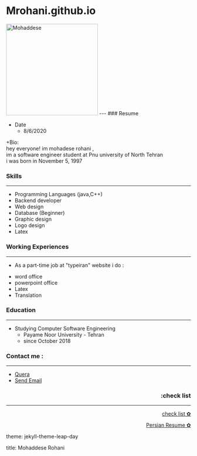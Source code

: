 # Mrohani.github.io
<html>
<body>
<img src="http://s10.picofile.com/file/8406531992/photo_2020_08_23_15_38_36.jpg" alt="Mohaddese" width="250" height="250">
</body>
</html>
---
### Resume

+ Date
  - 8/6/2020
<html>
<body>
<p> +Bio:
<br>hey everyone! im mohadese rohani ,
<br>im a software engineer student at Pnu university of North Tehran
<br>i was born in  November 5, 1997</p>
</body>
</html>


### Skills

---

+ Programming Languages (java,C++)
+ Backend developer
+ Web design
+ Database (Beginner)
+ Graphic design
+ Logo design
+ Latex

### Working Experiences

---

+ As a part-time job at "typeiran" website i do :
- word office
- powerpoint office
- Latex
- Translation
  
### Education

---
 
+ Studying Computer Software Engineering
  - Payame Noor University - Tehran
  - since October 2018 
  
### Contact me :

---

+ <a href = "mailto: https://quera.ir/profile/almas_15r">Quera</a>
+ <a href = "mailto: almas_15r@yahoo.com">Send Email</a>

### <p dir="rtl" align="right">check list:</p>

<hr/>

<p dir="rtl" align="right"><a href = "mailto: http://s11.picofile.com/d/8406542876/54cf842e-f80e-4ddb-88c9-3e7f8eb75490/arzyabi.pdf">✿ check list </a></p>
<p dir="rtl" align="right"><a href = "mailto: https://mohaddeserohani.github.io/Persianresume/">✿ Persian Resume </a></p>


<p>theme: jekyll-theme-leap-day
<p>title: Mohaddese Rohani


